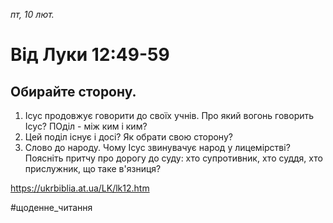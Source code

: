 
_пт, 10 лют._

# Від Луки 12:49-59

## Обирайте сторону.
1. Ісус продовжує говорити до своїх учнів. Про який вогонь говорить Ісус? ПОділ - між ким і ким?
2. Цей поділ існує і досі? Як обрати свою сторону?
3. Слово до народу. Чому Ісус звинувачує народ у лицемірстві? Поясніть притчу про дорогу до суду: хто супротивник, хто суддя, хто прислужник, що таке в'язниця?

https://ukrbiblia.at.ua/LK/lk12.htm

#щоденне_читання
